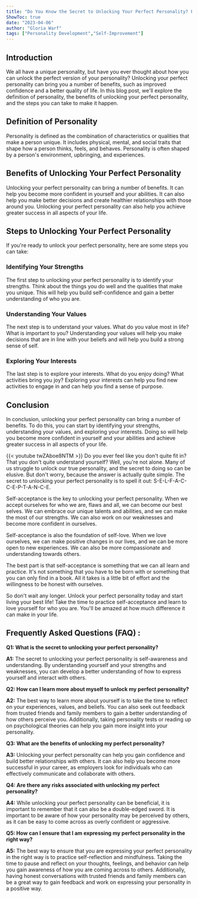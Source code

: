 ```yaml
---
title: "Do You Know the Secret to Unlocking Your Perfect Personality? Find Out How to Spell it Now!"
ShowToc: true 
date: "2023-04-06"
author: "Gloria Warf" 
tags: ["Personality Development","Self-Improvement"]
---
```

## Introduction 

We all have a unique personality, but have you ever thought about how you can unlock the perfect version of your personality? Unlocking your perfect personality can bring you a number of benefits, such as improved confidence and a better quality of life. In this blog post, we'll explore the definition of personality, the benefits of unlocking your perfect personality, and the steps you can take to make it happen. 

## Definition of Personality

Personality is defined as the combination of characteristics or qualities that make a person unique. It includes physical, mental, and social traits that shape how a person thinks, feels, and behaves. Personality is often shaped by a person's environment, upbringing, and experiences. 

## Benefits of Unlocking Your Perfect Personality

Unlocking your perfect personality can bring a number of benefits. It can help you become more confident in yourself and your abilities. It can also help you make better decisions and create healthier relationships with those around you. Unlocking your perfect personality can also help you achieve greater success in all aspects of your life.

## Steps to Unlocking Your Perfect Personality

If you're ready to unlock your perfect personality, here are some steps you can take: 

### Identifying Your Strengths

The first step to unlocking your perfect personality is to identify your strengths. Think about the things you do well and the qualities that make you unique. This will help you build self-confidence and gain a better understanding of who you are. 

### Understanding Your Values

The next step is to understand your values. What do you value most in life? What is important to you? Understanding your values will help you make decisions that are in line with your beliefs and will help you build a strong sense of self. 

### Exploring Your Interests

The last step is to explore your interests. What do you enjoy doing? What activities bring you joy? Exploring your interests can help you find new activities to engage in and can help you find a sense of purpose. 

## Conclusion 

In conclusion, unlocking your perfect personality can bring a number of benefits. To do this, you can start by identifying your strengths, understanding your values, and exploring your interests. Doing so will help you become more confident in yourself and your abilities and achieve greater success in all aspects of your life.

{{< youtube twZAboe8NTM >}} 
Do you ever feel like you don't quite fit in? That you don't quite understand yourself? Well, you're not alone. Many of us struggle to unlock our true personality, and the secret to doing so can be elusive. But don't worry, because the answer is actually quite simple. The secret to unlocking your perfect personality is to spell it out: S-E-L-F-A-C-C-E-P-T-A-N-C-E.

Self-acceptance is the key to unlocking your perfect personality. When we accept ourselves for who we are, flaws and all, we can become our best selves. We can embrace our unique talents and abilities, and we can make the most of our strengths. We can also work on our weaknesses and become more confident in ourselves.

Self-acceptance is also the foundation of self-love. When we love ourselves, we can make positive changes in our lives, and we can be more open to new experiences. We can also be more compassionate and understanding towards others.

The best part is that self-acceptance is something that we can all learn and practice. It's not something that you have to be born with or something that you can only find in a book. All it takes is a little bit of effort and the willingness to be honest with ourselves.

So don't wait any longer. Unlock your perfect personality today and start living your best life! Take the time to practice self-acceptance and learn to love yourself for who you are. You'll be amazed at how much difference it can make in your life.

## Frequently Asked Questions (FAQ) :
**Q1: What is the secret to unlocking your perfect personality?**

**A1:** The secret to unlocking your perfect personality is self-awareness and understanding. By understanding yourself and your strengths and weaknesses, you can develop a better understanding of how to express yourself and interact with others.

**Q2: How can I learn more about myself to unlock my perfect personality?**

**A2:** The best way to learn more about yourself is to take the time to reflect on your experiences, values, and beliefs. You can also seek out feedback from trusted friends and family members to gain a better understanding of how others perceive you. Additionally, taking personality tests or reading up on psychological theories can help you gain more insight into your personality.

**Q3: What are the benefits of unlocking my perfect personality?**

**A3:** Unlocking your perfect personality can help you gain confidence and build better relationships with others. It can also help you become more successful in your career, as employers look for individuals who can effectively communicate and collaborate with others.

**Q4: Are there any risks associated with unlocking my perfect personality?**

**A4:** While unlocking your perfect personality can be beneficial, it is important to remember that it can also be a double-edged sword. It is important to be aware of how your personality may be perceived by others, as it can be easy to come across as overly confident or aggressive.

**Q5: How can I ensure that I am expressing my perfect personality in the right way?**

**A5:** The best way to ensure that you are expressing your perfect personality in the right way is to practice self-reflection and mindfulness. Taking the time to pause and reflect on your thoughts, feelings, and behavior can help you gain awareness of how you are coming across to others. Additionally, having honest conversations with trusted friends and family members can be a great way to gain feedback and work on expressing your personality in a positive way.





